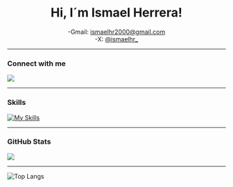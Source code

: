 <h1 align="center">Hi, I´m Ismael Herrera! </h1>

<div align="center">

 -Gmail: ismaelhr2000@gmail.com
 <br>
 -X: <a href="https://x.com/ismaelhr_" >@ismaelhr_</a>
</div>
<hr />
<h3>Connect with me</h3>

[<img src="https://img.shields.io/badge/linkedin-%230077B5.svg?&style=for-the-badge&logo=linkedin&logoColor=white" />](https://www.linkedin.com/in/ismael-herrera-ramirez/)

<hr />

### Skills

[![My Skills](https://skillicons.dev/icons?i=java,spring,typescript,angular,javascript,nodejs,npm,python,django,php,html,css,bootstrap,tailwind,docker,git,github,githubactions,mongodb,mysql,react,express,vscode,eclipse,aws,powershell,wordpress,selenium&theme=dark&perline=7)](https://skillicons.dev)

<hr />

### GitHub Stats
<p align="left"> <img src="https://github-readme-stats.vercel.app/api?username=IsmaelHerrera2000&show_icons=true&theme=tokyonight"/>
  
<hr />

![Top Langs](https://github-readme-stats.vercel.app/api/top-langs/?username=IsmaelHerrera2000&layout=compact&theme=tokyonight)

